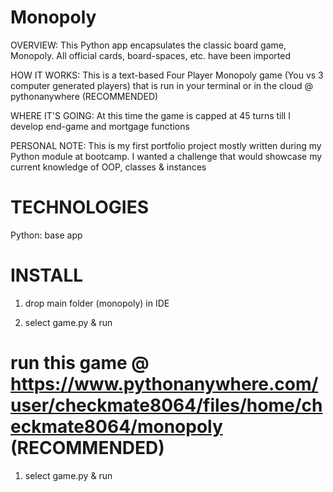 # Monopoly

OVERVIEW: This Python app encapsulates the classic board game, Monopoly. All official cards, board-spaces, etc. have been imported 

HOW IT WORKS: This is a text-based Four Player Monopoly game (You vs 3 computer generated players) that is run in your terminal or in the cloud @ pythonanywhere (RECOMMENDED) 

WHERE IT'S GOING: At this time the game is capped at 45 turns till I develop end-game and mortgage functions

PERSONAL NOTE: This is my first portfolio project mostly written during my Python module at bootcamp. I wanted a challenge that would showcase my current knowledge of OOP, classes & instances

# TECHNOLOGIES

Python: base app

# INSTALL

1. drop main folder (monopoly) in IDE

2. select game.py & run

# run this game @ https://www.pythonanywhere.com/user/checkmate8064/files/home/checkmate8064/monopoly (RECOMMENDED)

1. select game.py & run
